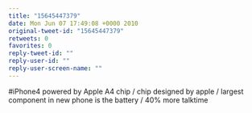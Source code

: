 ```yaml
---
title: "15645447379"
date: Mon Jun 07 17:49:08 +0000 2010
original-tweet-id: "15645447379"
retweets: 0
favorites: 0
reply-tweet-id: ""
reply-user-id: ""
reply-user-screen-name: ""
---
```

#iPhone4 powered by Apple A4 chip / chip designed by apple / largest component in new phone is the battery / 40% more talktime

